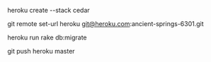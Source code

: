 heroku create --stack cedar

git remote set-url heroku git@heroku.com:ancient-springs-6301.git

heroku run rake db:migrate

git push heroku master